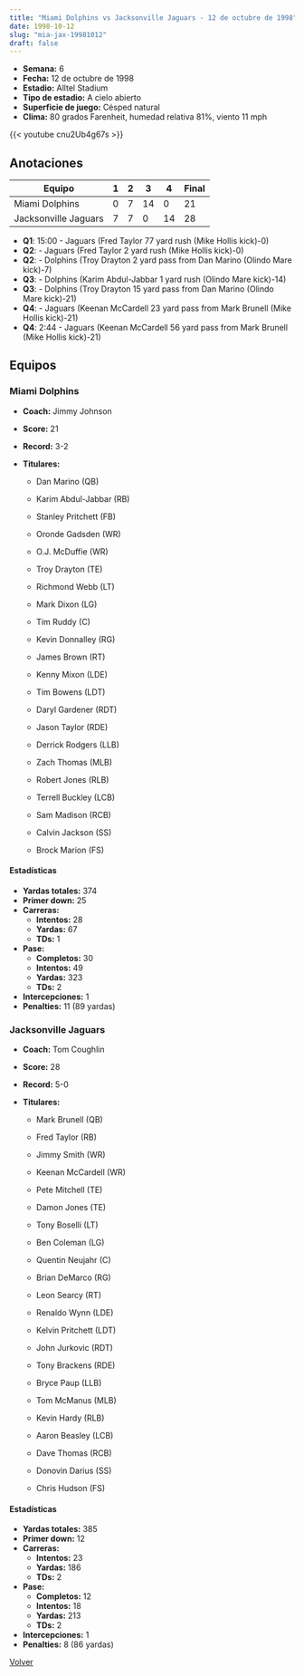 ```yaml
---
title: "Miami Dolphins vs Jacksonville Jaguars - 12 de octubre de 1998"
date: 1998-10-12
slug: "mia-jax-19981012"
draft: false
---
```


- **Semana:** 6
- **Fecha:** 12 de octubre de 1998
- **Estadio:** Alltel Stadium
- **Tipo de estadio:** A cielo abierto
- **Superficie de juego:** Césped natural
- **Clima:** 80 grados Farenheit, humedad relativa 81%, viento 11 mph


{{< youtube cnu2Ub4g67s >}}


## Anotaciones
| Equipo | 1 | 2 | 3 | 4 | Final |
|--------|---|---|---|---|-------|
| Miami Dolphins  | 0 | 7 | 14 | 0  | 21 |
| Jacksonville Jaguars  | 7 | 7 | 0 | 14  | 28 |
- **Q1**: 15:00 - Jaguars (Fred Taylor 77 yard rush (Mike Hollis kick)-0)
- **Q2**:  - Jaguars (Fred Taylor 2 yard rush (Mike Hollis kick)-0)
- **Q2**:  - Dolphins (Troy Drayton 2 yard pass from Dan Marino (Olindo Mare kick)-7)
- **Q3**:  - Dolphins (Karim Abdul-Jabbar 1 yard rush (Olindo Mare kick)-14)
- **Q3**:  - Dolphins (Troy Drayton 15 yard pass from Dan Marino (Olindo Mare kick)-21)
- **Q4**:  - Jaguars (Keenan McCardell 23 yard pass from Mark Brunell (Mike Hollis kick)-21)
- **Q4**: 2:44 - Jaguars (Keenan McCardell 56 yard pass from Mark Brunell (Mike Hollis kick)-21)


## Equipos


### Miami Dolphins
* **Coach:** Jimmy Johnson
* **Score:** 21
* **Record:** 3-2
* **Titulares:** 

  * Dan Marino (QB) 

  * Karim Abdul-Jabbar (RB) 

  * Stanley Pritchett (FB) 

  * Oronde Gadsden (WR) 

  * O.J. McDuffie (WR) 

  * Troy Drayton (TE) 

  * Richmond Webb (LT) 

  * Mark Dixon (LG) 

  * Tim Ruddy (C) 

  * Kevin Donnalley (RG) 

  * James Brown (RT) 

  * Kenny Mixon (LDE) 

  * Tim Bowens (LDT) 

  * Daryl Gardener (RDT) 

  * Jason Taylor (RDE) 

  * Derrick Rodgers (LLB) 

  * Zach Thomas (MLB) 

  * Robert Jones (RLB) 

  * Terrell Buckley (LCB) 

  * Sam Madison (RCB) 

  * Calvin Jackson (SS) 

  * Brock Marion (FS) 

#### Estadísticas
* **Yardas totales:** 374
* **Primer down:** 25
* **Carreras:**
  * **Intentos:** 28
  * **Yardas:** 67
  * **TDs:** 1
* **Pase:**
  * **Completos:** 30
  * **Intentos:** 49
  * **Yardas:** 323
  * **TDs:** 2
* **Intercepciones:** 1
* **Penalties:** 11 (89 yardas)

### Jacksonville Jaguars
* **Coach:** Tom Coughlin
* **Score:** 28
* **Record:** 5-0
* **Titulares:** 

  * Mark Brunell (QB) 

  * Fred Taylor (RB) 

  * Jimmy Smith (WR) 

  * Keenan McCardell (WR) 

  * Pete Mitchell (TE) 

  * Damon Jones (TE) 

  * Tony Boselli (LT) 

  * Ben Coleman (LG) 

  * Quentin Neujahr (C) 

  * Brian DeMarco (RG) 

  * Leon Searcy (RT) 

  * Renaldo Wynn (LDE) 

  * Kelvin Pritchett (LDT) 

  * John Jurkovic (RDT) 

  * Tony Brackens (RDE) 

  * Bryce Paup (LLB) 

  * Tom McManus (MLB) 

  * Kevin Hardy (RLB) 

  * Aaron Beasley (LCB) 

  * Dave Thomas (RCB) 

  * Donovin Darius (SS) 

  * Chris Hudson (FS) 

#### Estadísticas
* **Yardas totales:** 385
* **Primer down:** 12
* **Carreras:**
  * **Intentos:** 23
  * **Yardas:** 186
  * **TDs:** 2
* **Pase:**
  * **Completos:** 12
  * **Intentos:** 18
  * **Yardas:** 213
  * **TDs:** 2
* **Intercepciones:** 1
* **Penalties:** 8 (86 yardas)


[Volver](/historia/1998)
